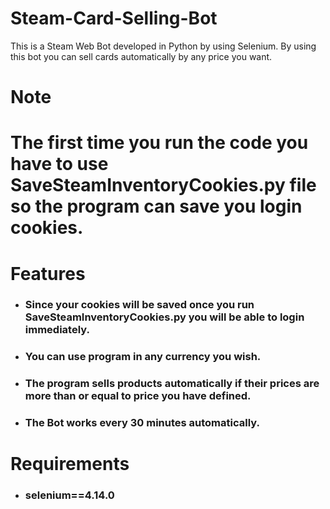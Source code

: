 # Steam-Card-Selling-Bot
This is a Steam Web Bot developed in Python by using Selenium. By using this bot you can sell cards automatically by any price you want.

# Note
# The first time you run the code you have to use SaveSteamInventoryCookies.py file so the program can save you login cookies.

# Features
* ### Since your cookies will be saved once you run SaveSteamInventoryCookies.py you will be able to login immediately.
* ### You can use program in any currency you wish.
* ### The program sells products automatically if their prices are more than or equal to price you have defined.
* ### The Bot works every 30 minutes automatically.

# Requirements
* ### selenium==4.14.0
